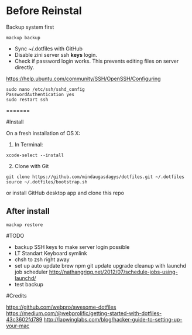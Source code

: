 # Before Reinstal

Backup system first

```
mackup backup
```

- Sync ~/.dotfiles with GitHub
- Disable zini server ssh **keys** login.
- Check if password login works. This prevents editing files on server directly.

https://help.ubuntu.com/community/SSH/OpenSSH/Configuring

```
sudo nano /etc/ssh/sshd_config
PasswordAuthentication yes
sudo restart ssh
```
=======

#Install

On a fresh installation of OS X:

1. In Terminal:

```
xcode-select --install
```
2. Clone with Git

```
git clone https://github.com/mindaugasdagys/dotfiles.git ~/.dotfiles
source ~/.dotfiles/bootstrap.sh
```
or install GitHub desktop app and clone this repo

## After install
```
mackup restore
```

#TODO

- backup SSH keys to make server login possible
- LT Standart Keyboard symlink
- chsh to zsh right away
- set up auto update brew npm git update upgrade cleanup with launchd job scheduler
http://nathangrigg.net/2012/07/schedule-jobs-using-launchd/
- test backup

#Credits

https://github.com/webpro/awesome-dotfiles
https://medium.com/@webprolific/getting-started-with-dotfiles-43c3602fd789
http://lapwinglabs.com/blog/hacker-guide-to-setting-up-your-mac
